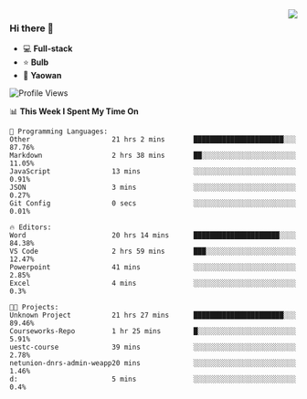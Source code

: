 <img  align="right" src="https://github-readme-stats.vercel.app/api?username=LolipopJ&show_icons=true&count_private=true&hide_title=true&include_all_commits=true&theme=vue">

### Hi there 👋

- :computer: **Full-stack**
- :star: **Bulb**
- :pill: **Yaowan**

<!--START_SECTION:waka-->
![Profile Views](http://img.shields.io/badge/Profile%20Views-3-blue)

📊 **This Week I Spent My Time On** 

```text
💬 Programming Languages: 
Other                    21 hrs 2 mins       ██████████████████████░░░   87.76% 
Markdown                 2 hrs 38 mins       ██░░░░░░░░░░░░░░░░░░░░░░░   11.05% 
JavaScript               13 mins             ░░░░░░░░░░░░░░░░░░░░░░░░░   0.91% 
JSON                     3 mins              ░░░░░░░░░░░░░░░░░░░░░░░░░   0.27% 
Git Config               0 secs              ░░░░░░░░░░░░░░░░░░░░░░░░░   0.01%

🔥 Editors: 
Word                     20 hrs 14 mins      █████████████████████░░░░   84.38% 
VS Code                  2 hrs 59 mins       ███░░░░░░░░░░░░░░░░░░░░░░   12.47% 
Powerpoint               41 mins             ░░░░░░░░░░░░░░░░░░░░░░░░░   2.85% 
Excel                    4 mins              ░░░░░░░░░░░░░░░░░░░░░░░░░   0.3%

🐱‍💻 Projects: 
Unknown Project          21 hrs 27 mins      ██████████████████████░░░   89.46% 
Courseworks-Repo         1 hr 25 mins        █░░░░░░░░░░░░░░░░░░░░░░░░   5.91% 
uestc-course             39 mins             ░░░░░░░░░░░░░░░░░░░░░░░░░   2.78% 
netunion-dnrs-admin-weapp20 mins             ░░░░░░░░░░░░░░░░░░░░░░░░░   1.46% 
d:                       5 mins              ░░░░░░░░░░░░░░░░░░░░░░░░░   0.4%

```


<!--END_SECTION:waka-->
